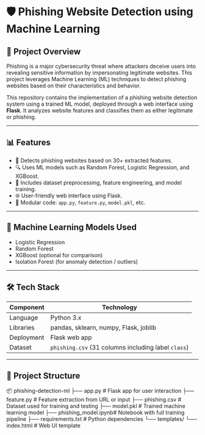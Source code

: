 # 🛡️ Phishing Website Detection using Machine Learning

## 📌 Project Overview

Phishing is a major cybersecurity threat where attackers deceive users into revealing sensitive information by impersonating legitimate websites. This project leverages Machine Learning (ML) techniques to detect phishing websites based on their characteristics and behavior.

This repository contains the implementation of a phishing website detection system using a trained ML model, deployed through a web interface using **Flask**. It analyzes website features and classifies them as either legitimate or phishing.

---

## 📊 Features

- 🚀 Detects phishing websites based on 30+ extracted features.
- 🔍 Uses ML models such as Random Forest, Logistic Regression, and XGBoost.
- 💾 Includes dataset preprocessing, feature engineering, and model training.
- 🌐 User-friendly web interface using Flask.
- 📁 Modular code: `app.py`, `feature.py`, `model.pkl`, etc.

---

## 🧠 Machine Learning Models Used

- Logistic Regression
- Random Forest
- XGBoost (optional for comparison)
- Isolation Forest (for anomaly detection / outliers)

---

## 🛠️ Tech Stack

| Component      | Technology        |
|----------------|-------------------|
| Language       | Python 3.x         |
| Libraries      | pandas, sklearn, numpy, Flask, joblib |
| Deployment     | Flask web app      |
| Dataset        | `phishing.csv` (31 columns including label `class`) |

---

## 📁 Project Structure

📦 phishing-detection-ml
├── app.py # Flask app for user interaction
├── feature.py # Feature extraction from URL or input
├── phishing.csv # Dataset used for training and testing
├── model.pkl # Trained machine learning model
├── phishing_model.ipynb# Notebook with full training pipeline
├── requirements.txt # Python dependencies
└── templates/
└── index.html # Web UI template

